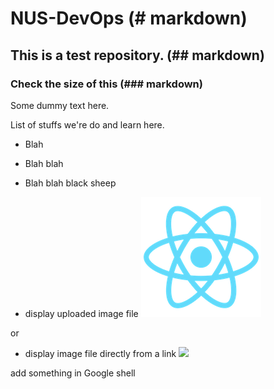 # NUS-DevOps (# markdown)
## This is a test repository. (## markdown)
### Check the size of this (### markdown)

Some dummy text here.

List of stuffs we're do and learn here.
* Blah
* Blah blah
* Blah blah black sheep

* display uploaded image file
![](orglogo192.png)

or

* display image file directly from a link
![](https://raw.githubusercontent.com/hellojoechip/NUS-test-20210111/main/lavo2.png)


add something in Google shell